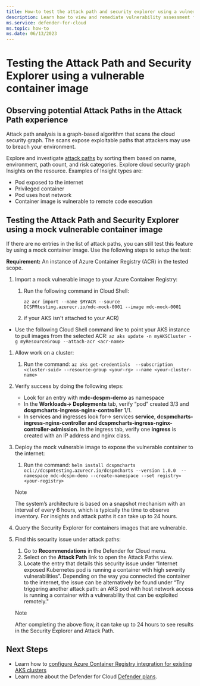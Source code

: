 ```yaml
---
title: How-to test the attack path and security explorer using a vulnerable container image 
description: Learn how to view and remediate vulnerability assessment findings for registry images 
ms.service: defender-for-cloud
ms.topic: how-to
ms.date: 06/13/2023
---
```


# Testing the Attack Path and Security Explorer using a vulnerable container image

## Observing potential Attack Paths in the Attack Path experience

Attack path analysis is a graph-based algorithm that scans the cloud security graph. The scans expose exploitable paths that attackers may use to breach your environment.

Explore and investigate [attack paths](how-to-manage-attack-path.md) by sorting them based on name, environment, path count, and risk categories. Explore cloud security graph Insights on the resource. Examples of Insight types are:

-	Pod exposed to the internet 
-	Privileged container 
-	Pod uses host network 
-	Container image is vulnerable to remote code execution

## Testing the Attack Path and Security Explorer using a mock vulnerable container image

If there are no entries in the list of attack paths, you can still test this feature by using a mock container image. Use the following steps to setup the test: 

**Requirement:** An instance of Azure Container Registry (ACR) in the tested scope.

1.	Import a mock vulnerable image to your Azure Container Registry:

    1.	Run the following command in Cloud Shell: 

        ```az acr import --name $MYACR --source DCSPMtesting.azurecr.io/mdc-mock-0001 --image mdc-mock-0001```
    1. if your AKS isn't attached to your ACR)
-	Use the following Cloud Shell command line to point your AKS instance to pull images from the selected ACR:
        ```az aks update -n myAKSCluster -g myResourceGroup --attach-acr <acr-name>```

1. Allow work on a cluster:
    
    1. Run the command: ```az aks get-credentials  --subscription <cluster-suid> --resource-group <your-rg> --name <your-cluster-name>```
    
1. Verify success by doing the following steps:

   - Look for an entry with **mdc-dcspm-demo** as namespace
   - In the **Workloads-> Deployments** tab, verify “pod” created 3/3 and **dcspmcharts-ingress-nginx-controller** 1/1.
   - In services and ingresses look for-> services **service**, **dcspmcharts-ingress-nginx-controller and dcspmcharts-ingress-nginx-controller-admission**. In the ingress tab, verify one **ingress** is created with an IP address and nginx class.

1. Deploy the mock vulnerable image to expose the vulnerable container to the internet:

    1. Run the command: ```helm install dcspmcharts oci://dcspmtesting.azurecr.io/dcspmcharts --version 1.0.0  --namespace mdc-dcspm-demo --create-namespace --set registry=<your-registry>```

    > [!NOTE]
    > The system’s architecture is based on a snapshot mechanism with an interval of every 6 hours, which is typically the time to observe inventory. For insights and attack paths it can take up to 24 hours. 

1. Query the Security Explorer for containers images that are vulnerable.
1. Find this security issue under attack paths:

    1.	Go to **Recommendations** in the Defender for Cloud menu.
    1.	Select on the **Attack Path** link to open the Attack Paths view.
    1.	Locate the entry that details this security issue under “Internet exposed Kubernetes pod is running a container with high severity vulnerabilities”. Depending on the way you connected the container to the internet, the issue can be alternatively be found under “Try triggering another attack path: an AKS pod with host network access is running a container with a vulnerability that can be exploited remotely." 

    > [!NOTE]
    > After completing the above flow, it can take up to 24 hours to see results in the Security Explorer and Attack Path.


## Next Steps 
- Learn how to [configure Azure Container Registry integration for existing AKS clusters](https://learn.microsoft.com/azure/aks/cluster-container-registry-integration?tabs=azure-cli#configure-acr-integration-for-existing-aks-clusters)
 - Learn more about the Defender for Cloud [Defender plans](defender-for-cloud-introduction.md#protect-cloud-workloads).
